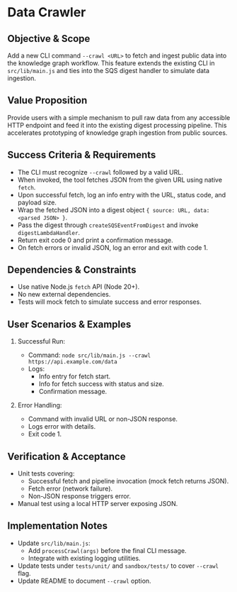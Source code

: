 # Data Crawler

## Objective & Scope
Add a new CLI command `--crawl <URL>` to fetch and ingest public data into the knowledge graph workflow. This feature extends the existing CLI in `src/lib/main.js` and ties into the SQS digest handler to simulate data ingestion.

## Value Proposition
Provide users with a simple mechanism to pull raw data from any accessible HTTP endpoint and feed it into the existing digest processing pipeline. This accelerates prototyping of knowledge graph ingestion from public sources.

## Success Criteria & Requirements
- The CLI must recognize `--crawl` followed by a valid URL.
- When invoked, the tool fetches JSON from the given URL using native `fetch`.
- Upon successful fetch, log an info entry with the URL, status code, and payload size.
- Wrap the fetched JSON into a digest object `{ source: URL, data: <parsed JSON> }`.
- Pass the digest through `createSQSEventFromDigest` and invoke `digestLambdaHandler`.
- Return exit code 0 and print a confirmation message.
- On fetch errors or invalid JSON, log an error and exit with code 1.

## Dependencies & Constraints
- Use native Node.js `fetch` API (Node 20+).
- No new external dependencies.
- Tests will mock fetch to simulate success and error responses.

## User Scenarios & Examples
1. Successful Run:
   - Command: `node src/lib/main.js --crawl https://api.example.com/data`
   - Logs:
     - Info entry for fetch start.
     - Info for fetch success with status and size.
     - Confirmation message.

2. Error Handling:
   - Command with invalid URL or non-JSON response.
   - Logs error with details.
   - Exit code 1.

## Verification & Acceptance
- Unit tests covering:
  - Successful fetch and pipeline invocation (mock fetch returns JSON).
  - Fetch error (network failure).
  - Non-JSON response triggers error.
- Manual test using a local HTTP server exposing JSON.

## Implementation Notes
- Update `src/lib/main.js`:
  - Add `processCrawl(args)` before the final CLI message.
  - Integrate with existing logging utilities.
- Update tests under `tests/unit/` and `sandbox/tests/` to cover `--crawl` flag.
- Update README to document `--crawl` option.

